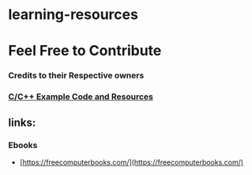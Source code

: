 # learning-resources
# Feel Free to Contribute 
### Credits to their Respective owners

### [C/C++ Example Code and Resources](https://github.com/harshsinghvi/c-cpp-examples-resources)
## links:
### Ebooks
 * [https://freecomputerbooks.com/](https://freecomputerbooks.com/)
